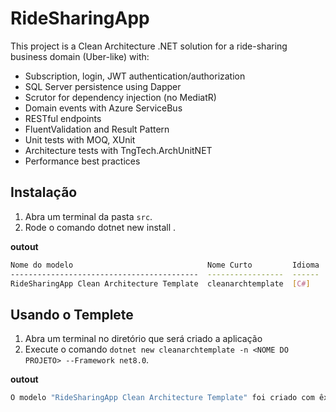 # RideSharingApp

This project is a Clean Architecture .NET solution for a ride-sharing business domain (Uber-like) with:
- Subscription, login, JWT authentication/authorization
- SQL Server persistence using Dapper
- Scrutor for dependency injection (no MediatR)
- Domain events with Azure ServiceBus
- RESTful endpoints
- FluentValidation and Result Pattern
- Unit tests with MOQ, XUnit
- Architecture tests with TngTech.ArchUnitNET
- Performance best practices

## Instalação

1. Abra um terminal da pasta `src`.
2. Rode o comando dotnet new install .

**outout**

```bash
Nome do modelo                              Nome Curto         Idioma  Tags
------------------------------------------  -----------------  ------  --------------------------------------------
RideSharingApp Clean Architecture Template  cleanarchtemplate  [C#]    Web/API/Clean Architecture/Flyway/PostgreSQL
 ```

## Usando o Templete

1. Abra um terminal no diretório que será criado a aplicação
2. Execute o comando `dotnet new cleanarchtemplate -n <NOME DO PROJETO> --Framework net8.0`.

**outout**

```bash
O modelo "RideSharingApp Clean Architecture Template" foi criado com êxito.
```
